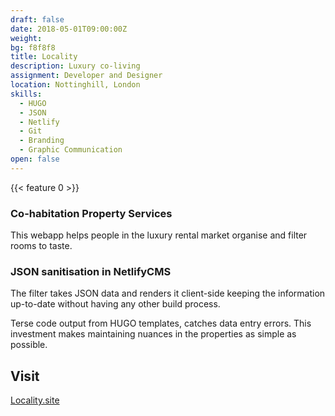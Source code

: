 ```yaml
---
draft: false
date: 2018-05-01T09:00:00Z
weight:
bg: f8f8f8
title: Locality
description: Luxury co-living
assignment: Developer and Designer
location: Nottinghill, London
skills:
  - HUGO
  - JSON
  - Netlify
  - Git
  - Branding
  - Graphic Communication
open: false
---
```

{{< feature 0 >}}
<!--

resources:
  - src: images/localitysite.svg
  - name: red

https://scripter.co/hugo-leaf-and-branch-bundles/#examples
	- index.md = Leaf Bundle
	- _index.md = Branch Bundle
Listing and resizing the resource images:
	- https://stackoverflow.com/questions/48213883/image-processing-outside-bundles
Nonsense examples:
	- https://gohugo.io/content-management/image-processing/
-->

<!--{{/* <flickity src="3si/images/3si-sales.jpg" title="3Si marketing content" selectCell="flkty.selectCell( value, isWrapped, isInstant )" > */}}-->

### Co-habitation Property Services

This webapp helps people in the luxury rental market organise and filter rooms to taste.

### JSON sanitisation in NetlifyCMS

The filter takes JSON data and renders it client-side keeping the information up-to-date without having any other build process.

Terse code output from HUGO templates, catches data entry errors. This investment makes maintaining nuances in the properties as simple as possible.

<!--
## Preview
flickity .select-cell -->


## Visit

[Locality.site](https://locality.site/) <!-- Update Marzò -->

<!-- * * * -->

<!--
## The Project in detail

### UX and code

### Branding and Graphic Communication
-->
